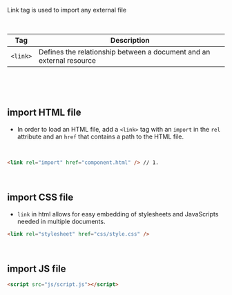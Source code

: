 Link tag is used to import any external file

&nbsp;

| Tag      | Description                                                          |
| -------- | -------------------------------------------------------------------- |
| `<link>` | Defines the relationship between a document and an external resource |

&nbsp;

&nbsp;

## import HTML file

- In order to load an HTML file, add a `<link>` tag with an `import` in the `rel` attribute and an `href` that contains a path to the HTML file.

&nbsp;

```html
<link rel="import" href="component.html" /> // 1.
```

&nbsp;

## import CSS file

- `link` in html allows for easy embedding of stylesheets and JavaScripts needed in multiple documents.

```html
<link rel="stylesheet" href="css/style.css" />
```

&nbsp;

## import JS file

```html
<script src="js/script.js"></script>
```
